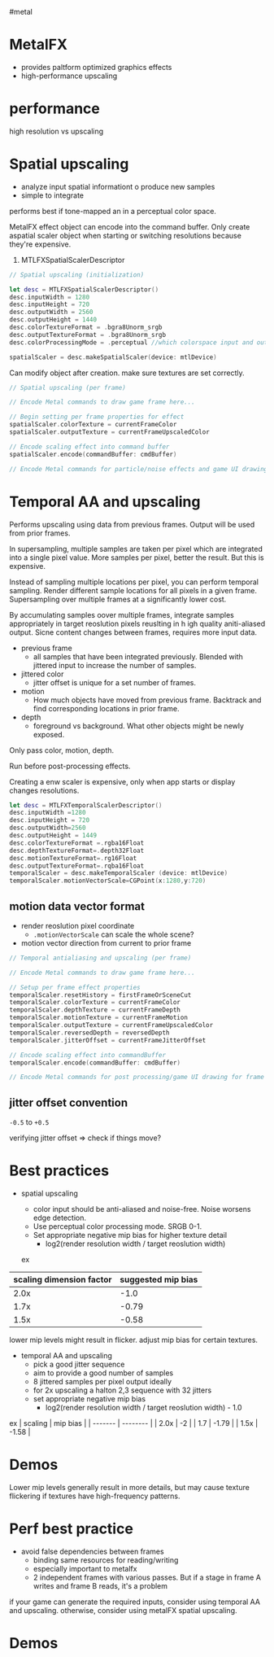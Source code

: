 #metal 

# MetalFX
* provides paltform optimized graphics effects
* high-performance upscaling

# performance
high resolution vs upscaling

# Spatial upscaling
* analyze input spatial informationt o produce new samples
* simple to integrate

performs best if tone-mapped an in a perceptual color space.

MetalFX effect object can encode into the command buffer.
Only create aspatial scaler object when starting or switching resolutions because they're expensive.

1.  MTLFXSpatialScalerDescriptor


```swift
// Spatial upscaling (initialization)

let desc = MTLFXSpatialScalerDescriptor()
desc.inputWidth = 1280
desc.inputHeight = 720
desc.outputWidth = 2560
desc.outputHeight = 1440
desc.colorTextureFormat = .bgra8Unorm_srgb
desc.outputTextureFormat = .bgra8Unorm_srgb
desc.colorProcessingMode = .perceptual //which colorspace input and output is in

spatialScaler = desc.makeSpatialScaler(device: mtlDevice)
```

Can modify object after creation.
make sure textures are set correctly.

```swift
// Spatial upscaling (per frame)

// Encode Metal commands to draw game frame here...

// Begin setting per frame properties for effect
spatialScaler.colorTexture = currentFrameColor
spatialScaler.outputTexture = currentFrameUpscaledColor

// Encode scaling effect into command buffer
spatialScaler.encode(commandBuffer: cmdBuffer)

// Encode Metal commands for particle/noise effects and game UI drawing for frame here...
```
# Temporal AA and upscaling
Performs upscaling using data from previous frames.
Output will be used from prior frames.

In supersampling, multiple samples are taken per pixel which are integrated into a single pixel value.  More samples per pixel, better the result.  But this is expensive.

Instead of sampling multiple locations per pixel, you can perform temporal sampling.  Render different sample locations for all pixels in a given frame.  Supersampling over multiple frames at a significantly lower cost.

By accumulating samples oover multiple frames, integrate samples appropriately in target reoslution pixels reuslting in h igh quality aniti-aliased output.  Sicne content changes between frames, requires more input data.

* previous frame
	* all samples that have been integrated previously.  Blended with jittered input to increase the number of samples.
* jittered color
	* jitter offset is unique for a set number of frames.  
* motion
	* How much objects have moved from previous frame.  Backtrack and find corresponding locations in prior frame.
* depth
	* foreground vs background.  What other objects might be newly exposed.

Only pass color, motion, depth.  

Run before post-processing effects.

Creating a enw scaler is expensive, only when app starts or display changes resolutions.

```swift
let desc = MTLFXTemporalScalerDescriptor()
desc.inputWidth =1280
desc.inputHeight = 720
desc.outputWidth=2560
desc.outputHeight = 1449
desc.colorTextureFormat =.rgba16Float
desc.depthTextureFormat=.depth32Float
desc.motionTextureFormat=.rg16Float
desc.outputTextureFormat=.rqba16Float
temporalScaler = desc.makeTemporalScaler (device: mtlDevice)
temporalScaler.motionVectorScale=CGPoint(x:1280,y:720)
```

## motion data vector format
* render reoslution pixel coordinate
	* `.motionVectorScale` can scale the whole scene?
* motion vector direction from current to prior frame

```swift
// Temporal antialiasing and upscaling (per frame)

// Encode Metal commands to draw game frame here...

// Setup per frame effect properties
temporalScaler.resetHistory = firstFrameOrSceneCut
temporalScaler.colorTexture = currentFrameColor
temporalScaler.depthTexture = currentFrameDepth
temporalScaler.motionTexture = currentFrameMotion
temporalScaler.outputTexture = currentFrameUpscaledColor
temporalScaler.reversedDepth = reversedDepth
temporalScaler.jitterOffset = currentFrameJitterOffset

// Encode scaling effect into commandBuffer
temporalScaler.encode(commandBuffer: cmdBuffer)

// Encode Metal commands for post processing/game UI drawing for frame here...
```

## jitter offset convention
`-0.5` to `+0.5`

verifying jitter offset => check if things move?

# Best practices
* spatial upscaling
	* color input should be anti-aliased and noise-free.  Noise worsens edge detection.
	* Use perceptual color processing mode. SRGB 0-1.
	* Set appropriate negative mip bias for higher texture detail
		* log2(render resolution width / target reoslution width)
	
	ex

| scaling dimension factor | suggested mip bias |
| ------------------------- | ------------------------------------- |
|  2.0x                      |  -1.0      |
|  1.7x                      |  -0.79      |
|  1.5x                      |  -0.58      |

lower mip levels might result in flicker.  adjust mip bias for certain textures.

* temporal AA and upscaling
	* pick a good jitter sequence
	* aim to provide a good number of samples
	* 8 jittered samples per pixel output ideally
	* for 2x upscaling a halton 2,3 sequence with 32 jitters
	* set appropriate negative mip bias
		* log2(render resolution width / target reoslution width) - 1.0

ex
| scaling | mip bias |
| ------- | -------- |
| 2.0x    | -2       |
| 1.7     | -1.79    |
| 1.5x    | -1.58         |


# Demos
Lower mip levels generally result in more details, but may cause texture flickering if textures have high-frequency patterns.

# Perf best practice
* avoid false dependencies between frames
	* binding same resources for reading/writing
	* especially important to metalfx
	* 2 independent frames with various passes.  But if a stage in frame A writes and frame B reads, it's a problem


if your game can generate the required inputs, consider using temporal AA and upscaling.
otherwise, consider using metalFX spatial upscaling.
# Demos
